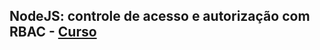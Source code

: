 ## NodeJS: controle de acesso e autorização com RBAC - [Curso](https://cursos.alura.com.br/course/nodejs-controle-acesso-autorizacao-rbac)